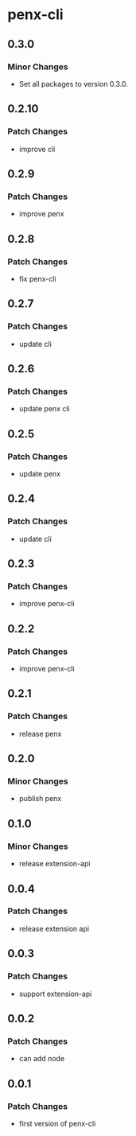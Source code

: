 # penx-cli

## 0.3.0

### Minor Changes

- Set all packages to version 0.3.0.

## 0.2.10

### Patch Changes

- improve cli

## 0.2.9

### Patch Changes

- improve penx

## 0.2.8

### Patch Changes

- fix penx-cli

## 0.2.7

### Patch Changes

- update cli

## 0.2.6

### Patch Changes

- update penx cli

## 0.2.5

### Patch Changes

- update penx

## 0.2.4

### Patch Changes

- update cli

## 0.2.3

### Patch Changes

- improve penx-cli

## 0.2.2

### Patch Changes

- improve penx-cli

## 0.2.1

### Patch Changes

- release penx

## 0.2.0

### Minor Changes

- publish penx

## 0.1.0

### Minor Changes

- release extension-api

## 0.0.4

### Patch Changes

- release extension api

## 0.0.3

### Patch Changes

- support extension-api

## 0.0.2

### Patch Changes

- can add node

## 0.0.1

### Patch Changes

- first version of penx-cli
